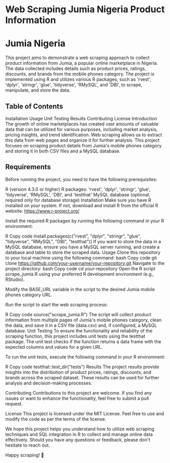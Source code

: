 # Web Scraping Jumia Nigeria Product Information
# Jumia Nigeria

This project aims to demonstrate a web scraping approach to collect product information from Jumia, a popular online marketplace in Nigeria. The data collected includes details such as product prices, ratings, discounts, and brands from the mobile phones category. The project is implemented using R and utilizes various R packages, such as 'rvest', 'dplyr', 'stringr', 'glue', 'tidyverse', 'RMySQL', and 'DBI', to scrape, manipulate, and store the data.

## Table of Contents
<Introduction>
<Requirements>
Installation
Usage
Unit Testing
Results
Contributing
License
Introduction
The growth of online marketplaces has created vast amounts of valuable data that can be utilized for various purposes, including market analysis, pricing insights, and trend identification. Web scraping allows us to extract this data from web pages and organize it for further analysis. This project focuses on scraping product details from Jumia's mobile phones category and storing it in both CSV files and a MySQL database.

## Requirements
Before running the project, you need to have the following prerequisites:

R (version 4.3.0 or higher)
R packages: 'rvest', 'dplyr', 'stringr', 'glue', 'tidyverse', 'RMySQL', 'DBI', and 'testthat'
MySQL database (optional, required only for database storage)
Installation
Make sure you have R installed on your system. If not, download and install R from the official R website: https://www.r-project.org/

Install the required R packages by running the following command in your R environment:

R
Copy code
install.packages(c("rvest", "dplyr", "stringr", "glue", "tidyverse", "RMySQL", "DBI", "testthat"))
If you want to store the data in a MySQL database, ensure you have a MySQL server running, and create a database and table to store the scraped data.
Usage
Clone this repository to your local machine using the following command:
bash
Copy code
git clone https://github.com/your-username/your-repository.git
Navigate to the project directory:
bash
Copy code
cd your-repository
Open the R script scrape_jumia.R using your preferred R development environment (e.g., RStudio).

Modify the BASE_URL variable in the script to the desired Jumia mobile phones category URL.

Run the script to start the web scraping process:

R
Copy code
source("scrape_jumia.R")
The script will collect product information from multiple pages of Jumia's mobile phones category, clean the data, and save it in a CSV file (data.csv) and, if configured, a MySQL database.
Unit Testing
To ensure the functionality and reliability of the scraping function, this project includes unit tests using the testthat package. The unit test checks if the function returns a data frame with the expected columns and values for a given URL.

To run the unit tests, execute the following command in your R environment:

R
Copy code
testthat::test_dir("tests")
Results
The project results provide insights into the distribution of product prices, ratings, discounts, and brands across the scraped dataset. These results can be used for further analysis and decision-making processes.

Contributing
Contributions to this project are welcome. If you find any issues or want to enhance the functionality, feel free to submit a pull request.

License
This project is licensed under the MIT License. Feel free to use and modify the code as per the terms of the license.

We hope this project helps you understand how to utilize web scraping techniques and SQL integration in R to collect and manage online data effectively. Should you have any questions or feedback, please don't hesitate to reach out.

Happy scraping! 🚀

